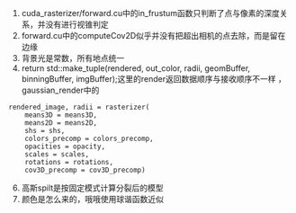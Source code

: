 1. cuda_rasterizer/forward.cu中的in_frustum函数只判断了点与像素的深度关系，并没有进行视锥判定
3. forward.cu中的computeCov2D似乎并没有把超出相机的点去除，而是留在边缘
4. 背景光是常数，所有地点统一
5.   return std::make_tuple(rendered, out_color, radii, geomBuffer, binningBuffer, imgBuffer);这里的render返回数据顺序与接收顺序不一样  ，gaussian_render中的

    rendered_image, radii = rasterizer(
        means3D = means3D,
        means2D = means2D,
        shs = shs,
        colors_precomp = colors_precomp,
        opacities = opacity,
        scales = scales,
        rotations = rotations,
        cov3D_precomp = cov3D_precomp)
6. 高斯spilt是按固定模式计算分裂后的模型
7. 颜色是怎么来的，哦哦使用球谐函数近似